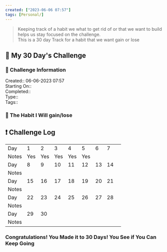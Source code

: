```yaml
---
created: ["2023-06-06 07:57"]
tags: [Personal/]
---
```


> Keeping track of a habit we what to get rid of or that we want to build helps us stay focused on the challenge.  
> This is a 30 day Track for a habit that we want gain or lose

## 📅 My 30 Day's Challenge

### 📃 Challenge Information

Created:: 06-06-2023 07:57  
Starting On::  
Completed::  
Type::  
Tags::

### 🎯 The Habit I Will gain/lose

## ❗ Challenge Log

|       |     |     |     |     |     |     |     |     |
| ----- | --- | --- | --- | --- | --- | --- | --- | --- |
| Day   | 1   | 2   | 3   | 4   | 5   | 6   | 7   |     |
| Notes | Yes | Yes | Yes | Yes | Yes |     |     |     |
| Day   | 8   | 9   | 10  | 11  | 12  | 13  | 14  |     |
| Notes |     |     |     |     |     |     |     |     |
| Day   | 15  | 16  | 17  | 18  | 19  | 20  | 21  |     |
| Notes |     |     |     |     |     |     |     |     |
| Day   | 22  | 23  | 24  | 25  | 26  | 27  | 28  |     |
| Notes |     |     |     |     |     |     |     |     |
| Day   | 29  | 30  |     |     |     |     |     |     |
| Notes |     |     |     |     |     |     |     |     |

### Congratulations! You Made it to 30 Days! You See if You Can Keep Going
